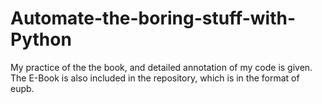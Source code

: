 # Automate-the-boring-stuff-with-Python

My practice of the the book, and detailed annotation of my code is given. The E-Book is also included in the repository, which is in the format of eupb. 

